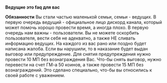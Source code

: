 **Ведущие это faq для вас**

__Обязанности__
Вы стали частью маленькой семьи, семьи - ведущих. В первую очередь ведущий - официальное лицо дискорд канала, который может помочь хорошо провести время, а иногда плохо. В первую очередь нам важны - пользователи. Вы не можете оскорбить пользователя, вести себя не адекватно, а также НЕ сливать информацию ведущих. На каждого из вас рано или поздно будет написана жалоба. Если вы нарушили, то в наказание будет выдан выговор или предупреждение. Для снятия предупреждения нужно провести 10 МП без вознаграждения Вас. Что-бы снять выговор, нужно перевести на счет ГМ-а 50 коинов, а также провести 15 МП без вознаграждений. Это сделано специально, что-бы вы относились к своей работе с уважением.
